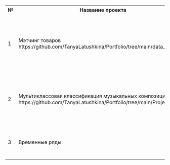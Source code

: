 <table>
    <tr>
        <th>№</th>
        <th>Название проекта</th>
        <th>Описание</th>
        <th>Стек</th>
    </tr>
    <tr>
        <td>1</td>
        <td>Мэтчинг товаров https://github.com/TanyaLatushkina/Portfolio/tree/main/data_matching</td>
        <td>Разработка алгоритма для маркетплейса, который для всех товаров из одного набора данных, предложит несколько вариантов наиболее похожих из другого набора</td>
        <td>python, pandas, sklearn, seaborn, matplotlib, numpy, faiss</td>
    </tr>
    <tr>
        <td>2</td>
        <td>Мультиклассовая классификация музыкальных композиций https://github.com/TanyaLatushkina/Portfolio/tree/main/Project2</td>
        <td>Pазработка модели, колторая позволяит классифицировать музыкальные произведения по жанрам</td>
        <td>python, pandas, sklearn, seaborn, matplotlib, phik, optunas, shap</td>
    </tr>
        <td>3</td>
        <td>Временные ряды</td>
        <td>Текст ссылки https://www.example.com</td>
        <td>python, pandas, sklearn, seaborn, matplotlib,</td>
</table>
